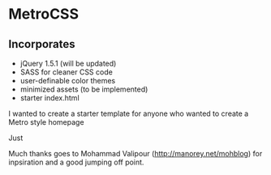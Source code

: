 MetroCSS
========

Incorporates
------------
*	jQuery 1.5.1 (will be updated)
*	SASS for cleaner CSS code
*	user-definable color themes
*	minimized assets (to be implemented)
*	starter index.html


I wanted to create a starter template for anyone who wanted to create a Metro style homepage

Just

Much thanks goes to Mohammad Valipour (http://manorey.net/mohblog) for inpsiration and a good jumping off point.